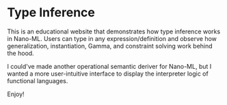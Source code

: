 # Type Inference

This is an educational website that demonstrates how type inference works in Nano-ML. Users can type in any expression/definition and observe how generalization, instantiation, Gamma, and constraint solving work behind the hood.

I could've made another operational semantic deriver for Nano-ML, but I wanted a more user-intuitive interface to display the interpreter logic of functional languages.

Enjoy!